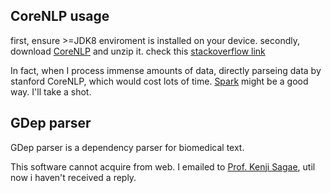 ## CoreNLP usage

first, ensure >=JDK8 enviroment is installed on your device. secondly, download [CoreNLP](https://stanfordnlp.github.io/CoreNLP/) and unzip it. check this [stackoverflow link](https://stackoverflow.com/a/51981566)

In fact, when I process immense amounts of data, directly parseing data by stanford CoreNLP, which would cost lots of time. [Spark](https://github.com/databricks/spark-corenlp) might be a good way. I'll take a shot.
 
## GDep parser

GDep parser is a dependency parser for biomedical text.

This software cannot acquire from web. I emailed to [Prof. Kenji Sagae](https://compling.ucdavis.edu/sagae/software.html), util now i haven't received a reply.
